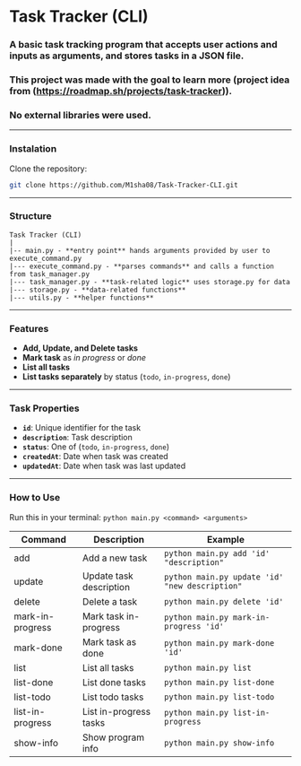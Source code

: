 # Task Tracker (CLI)

### **A basic task tracking program** that accepts user actions and inputs as arguments, and stores tasks in a **JSON file**.

### This project was made with the goal to **learn more** (project idea from (https://roadmap.sh/projects/task-tracker)).

### **No external libraries** were used.

---

### **Instalation**

Clone the repository:

```bash
git clone https://github.com/M1sha08/Task-Tracker-CLI.git
```

---

### **Structure**

```
Task Tracker (CLI)
|
|-- main.py - **entry point** hands arguments provided by user to execute_command.py
|--- execute_command.py - **parses commands** and calls a function from task_manager.py
|--- task_manager.py - **task-related logic** uses storage.py for data
|--- storage.py - **data-related functions**
|--- utils.py - **helper functions**
```

---

### **Features**

- **Add, Update, and Delete tasks**
- **Mark task** as _in progress_ or _done_
- **List all tasks**
- **List tasks separately** by status (`todo`, `in-progress`, `done`)

---

### **Task Properties**

- **`id`**: Unique identifier for the task
- **`description`**: Task description
- **`status`**: One of (`todo`, `in-progress`, `done`)
- **`createdAt`**: Date when task was created
- **`updatedAt`**: Date when task was last updated

---

### **How to Use**

Run this in your terminal: `python main.py <command> <arguments>`

| Command          | Description             | Example                                          |
| ---------------- | ----------------------- | -------------------------------------------------|
| add              | Add a new task          | `python main.py add 'id' "description"`          |
| update           | Update task description | `python main.py update 'id' "new description"`   |
| delete           | Delete a task           | `python main.py delete 'id'`                     |
| mark-in-progress | Mark task in-progress   | `python main.py mark-in-progress 'id'`           |
| mark-done        | Mark task as done       | `python main.py mark-done 'id'`                  |
| list             | List all tasks          | `python main.py list`                            |
| list-done        | List done tasks         | `python main.py list-done`                       |
| list-todo        | List todo tasks         | `python main.py list-todo`                       |
| list-in-progress | List in-progress tasks  | `python main.py list-in-progress`                |
| show-info        | Show program info       | `python main.py show-info`                       |
